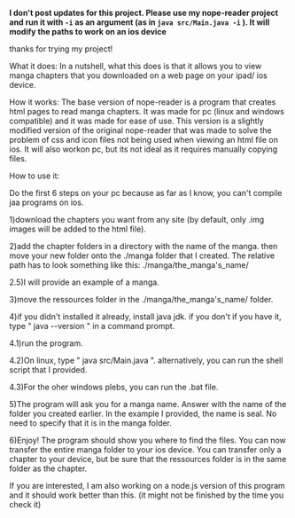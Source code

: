 **I don't post updates for this project. Please use my nope-reader project and run it with `-i` as an argument (as in ```java src/Main.java -i``` ). It will modify the paths to work on an ios device**


thanks for trying my project!

What it does: 
In a nutshell, what this does is that it allows you to view manga chapters that you downloaded on a web page on your ipad/ ios device.

How it works:
The base version of nope-reader is a program that creates html pages to read manga chapters. It was made for pc (linux and windows compatible) and it was made for ease of use. 
This version is a slightly modified version of the original nope-reader that was made to solve the problem of css and icon files not being used when viewing an html file on ios. It will also workon pc, but its not ideal as it requires manually copying files. 


How to use it:

Do the first 6 steps on your pc because as far as I know, you can't compile jaa programs on ios.

1)download the chapters you want from any site (by default, only .img images will be added to the html file).

2)add the chapter folders in a directory with the name of the manga. then move your new folder onto the ./manga folder that I created. The relative path has to look something like this: ./manga/the_manga's_name/

2.5)I will provide an example of a manga.

3)move the ressources folder in the ./manga/the_manga's_name/ folder.

4)if you didn't installed it already, install java jdk. if you don't if you have it, type " java --version " in  a command prompt.

4.1)run the program.

4.2)On linux, type " java src/Main.java ". alternatively, you can run the shell script that I provided.

4.3)For the oher windows plebs, you can run the .bat file.

5)The program will ask you for a manga name. Answer with the name of the folder you created earlier. In the example I provided, the name is seal. No need to specify that it is in the manga folder.

6)Enjoy! The program should show you where to find the files. You can now transfer the entire manga folder to your ios device. You can transfer only a chapter to your device, but be sure that the ressources folder is in the same folder as the chapter. 

If you are interested, I am also working on a node.js version of this program and it should work better than this. (it might not be finished by the time you check it) 
